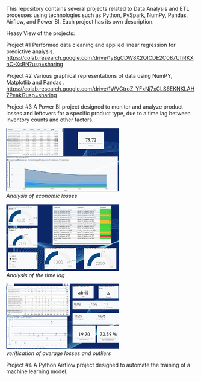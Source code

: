 This repository contains several projects related to Data Analysis and ETL processes using technologies such as Python, PySpark, NumPy, Pandas, Airflow, and Power BI. Each project has its own description.

Heasy View of the projects:

Project #1
Performed data cleaning and applied linear regression for predictive analysis.
https://colab.research.google.com/drive/1yBgCDW8X2QICDE2C087UfiRKXnC-XsBN?usp=sharing

Project #2
Various graphical representations of data using NumPY, Matplotlib  and Pandas .
https://colab.research.google.com/drive/1WVGtroZ_YFxNj7xCLS6EKNKLAH7PeakI?usp=sharing

Project #3 
A Power BI project designed to monitor and analyze product losses and leftovers for a specific product type, due to a time lag between inventory counts and other factors.
<p align="left">
  <img src="https://github.com/DixonJafet/DataAnalysis/blob/44e98b1927b866c01b9bf4e7fa42c81a1420b618/Project3/Screenshot%202025-11-01%20011036.png" alt="Code and emulator in action" width="300"/><br/>
  <em>Analysis of economic losses</em>
</p>

<p align="left">
  <img src="https://github.com/DixonJafet/DataAnalysis/blob/44e98b1927b866c01b9bf4e7fa42c81a1420b618/Project3/Screenshot%202025-11-01%20011430.png" alt="Calculator interface" width="300"/><br/>
  <em>Analysis of the time lag</em>
</p>

<p align="left">
  <img src="https://github.com/DixonJafet/DataAnalysis/blob/44e98b1927b866c01b9bf4e7fa42c81a1420b618/Project3/Screenshot%202025-11-01%20011517.png" alt="Calculator interface" width="300"/><br/>
  <em>verification of average losses and outliers</em>
</p>

Project #4
A Python Airflow project designed to automate the training of a machine learning model.
